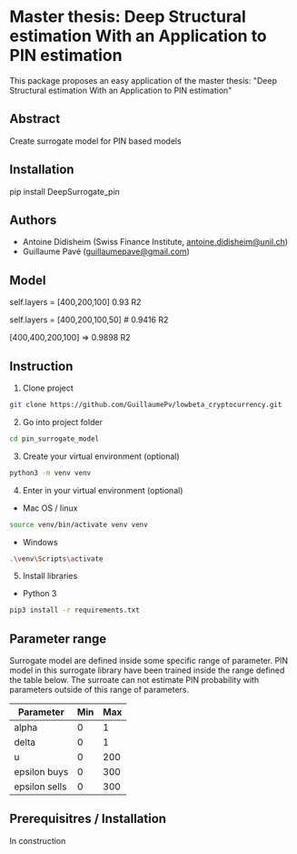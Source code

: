 # Master thesis: Deep Structural estimation With an Application to PIN estimation

This package proposes an easy application of the master thesis: "Deep Structural estimation With an Application to PIN estimation"

## Abstract

Create surrogate model for PIN based models

## Installation

pip install DeepSurrogate_pin

## Authors

- Antoine Didisheim (Swiss Finance Institute, antoine.didisheim@unil.ch)
- Guillaume Pavé (guillaumepave@gmail.com)

## Model


self.layers = [400,200,100] 0.93 R2

self.layers = [400,200,100,50] # 0.9416 R2

[400,400,200,100] => 0.9898 R2


## Instruction

1) Clone project

```bash
git clone https://github.com/GuillaumePv/lowbeta_cryptocurrency.git
```

2) Go into project folder

```bash
cd pin_surrogate_model
```

3) Create your virtual environment (optional)

```bash
python3 -m venv venv
```

4) Enter in your virtual environment (optional)

* Mac OS / linux
```bash
source venv/bin/activate venv venv
```

* Windows
```bash
.\venv\Scripts\activate
```

5) Install libraries

* Python 3
```bash
pip3 install -r requirements.txt
```

## Parameter range

Surrogate model are defined inside some specific range of parameter. PIN model in this surrogate library have been trained inside the range defined the table below.
The surroate can not estimate PIN probability with parameters outside of this range of parameters.

| Parameter | Min | Max
| ------------- | ------------- | ------------- 
| alpha  | 0  | 1
| delta  | 0  | 1
| u  | 0  | 200
| epsilon buys  | 0  | 300
| epsilon sells  | 0  | 300

## Prerequisitres / Installation

In construction

